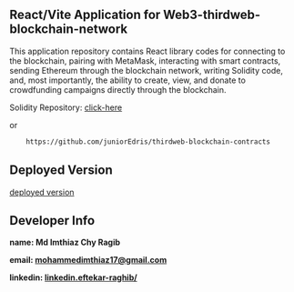 ## React/Vite Application for Web3-thirdweb-blockchain-network

This application repository contains React library codes for connecting to the blockchain, pairing with MetaMask, interacting with smart contracts, sending Ethereum through the blockchain network, writing Solidity code, and, most importantly, the ability to create, view, and donate to crowdfunding campaigns directly through the blockchain.

Solidity Repository: [click-here](https://github.com/juniorEdris/thirdweb-blockchain-contracts)

or

```bash
    https://github.com/juniorEdris/thirdweb-blockchain-contracts
```

## Deployed Version

[deployed version](https://react-web3-blockchain-crowdfunding.vercel.app/)

## Developer Info

**name: Md Imthiaz Chy Ragib**

**email: mohammedimthiaz17@gmail.com**

**linkedin: [linkedin.eftekar-raghib/](https://www.linkedin.com/in/eftekar-raghib/)**
